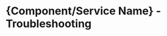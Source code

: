 # {Component/Service Name} - Troubleshooting

<!--
- Use a problem-solution format, where a problem can be a statement or a question.
- If you have multiple solutions, provide the recommended solution first.
- Provide all recommended actions and introduce a connection to the alerts of your service, preferably the monitor name.-->

<!--For more information, see [Documentation Guidelines for Troubleshooting Documentation](https://wiki.one.int.sap/wiki/display/NDW/Documentation+Guidelines+for+Operator+Documentation#DocumentationGuidelinesforOperatorDocumentation-TroubleshootingDocumentation)-->
